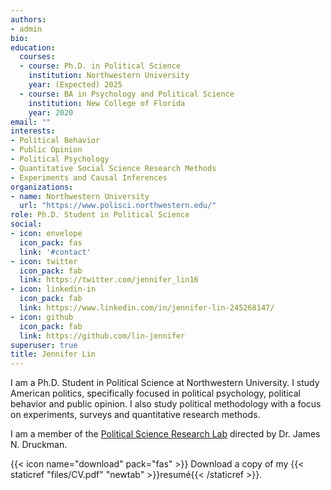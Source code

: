 ```yaml
---
authors:
- admin
bio: 
education:
  courses:
  - course: Ph.D. in Political Science
    institution: Northwestern University
    year: (Expected) 2025
  - course: BA in Psychology and Political Science
    institution: New College of Florida
    year: 2020
email: ""
interests:
- Political Behavior
- Public Opinion
- Political Psychology
- Quantitative Social Science Research Methods
- Experiments and Causal Inferences
organizations:
- name: Northwestern University
  url: "https://www.polisci.northwestern.edu/"
role: Ph.D. Student in Political Science
social:
- icon: envelope
  icon_pack: fas
  link: '#contact'
- icon: twitter
  icon_pack: fab
  link: https://twitter.com/jennifer_lin16
- icon: linkedin-in
  icon_pack: fab
  link: https://www.linkedin.com/in/jennifer-lin-245268147/
- icon: github
  icon_pack: fab
  link: https://github.com/lin-jennifer
superuser: true
title: Jennifer Lin
---
```


I am a Ph.D. Student in Political Science at Northwestern University. I study American politics, specifically focused in political psychology, political behavior and public opinion. I also study political methodology with a focus on experiments, surveys and quantitative research methods.

I am a member of the [Political Science Research Lab](http://faculty.wcas.northwestern.edu/~jnd260/lab.html) directed by Dr. James N. Druckman.

{{< icon name="download" pack="fas" >}} Download a copy of my {{< staticref "files/CV.pdf" "newtab" >}}resumé{{< /staticref >}}.
